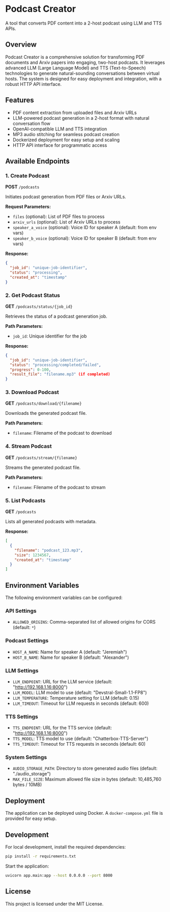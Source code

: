 # Podcast Creator

A tool that converts PDF content into a 2-host podcast using LLM and TTS APIs.

## Overview

Podcast Creator is a comprehensive solution for transforming PDF documents and Arxiv papers into engaging, two-host podcasts. It leverages advanced LLM (Large Language Model) and TTS (Text-to-Speech) technologies to generate natural-sounding conversations between virtual hosts. The system is designed for easy deployment and integration, with a robust HTTP API interface.

## Features

- PDF content extraction from uploaded files and Arxiv URLs
- LLM-powered podcast generation in a 2-host format with natural conversation flow
- OpenAI-compatible LLM and TTS integration
- MP3 audio stitching for seamless podcast creation
- Dockerized deployment for easy setup and scaling
- HTTP API interface for programmatic access

## Available Endpoints

### 1. Create Podcast
**POST** `/podcasts`

Initiates podcast generation from PDF files or Arxiv URLs.

**Request Parameters:**
- `files` (optional): List of PDF files to process
- `arxiv_urls` (optional): List of Arxiv URLs to process
- `speaker_a_voice` (optional): Voice ID for speaker A (default: from env vars)
- `speaker_b_voice` (optional): Voice ID for speaker B (default: from env vars)

**Response:**
```json
{
  "job_id": "unique-job-identifier",
  "status": "processing",
  "created_at": "timestamp"
}
```

### 2. Get Podcast Status
**GET** `/podcasts/status/{job_id}`

Retrieves the status of a podcast generation job.

**Path Parameters:**
- `job_id`: Unique identifier for the job

**Response:**
```json
{
  "job_id": "unique-job-identifier",
  "status": "processing/completed/failed",
  "progress": 0-100,
  "result_file": "filename.mp3" (if completed)
}
```

### 3. Download Podcast
**GET** `/podcasts/download/{filename}`

Downloads the generated podcast file.

**Path Parameters:**
- `filename`: Filename of the podcast to download

### 4. Stream Podcast
**GET** `/podcasts/stream/{filename}`

Streams the generated podcast file.

**Path Parameters:**
- `filename`: Filename of the podcast to stream

### 5. List Podcasts
**GET** `/podcasts`

Lists all generated podcasts with metadata.

**Response:**
```json
[
  {
    "filename": "podcast_123.mp3",
    "size": 1234567,
    "created_at": "timestamp"
  }
]
```

## Environment Variables

The following environment variables can be configured:

### API Settings
- `ALLOWED_ORIGINS`: Comma-separated list of allowed origins for CORS (default: `*`)

### Podcast Settings
- `HOST_A_NAME`: Name for speaker A (default: "Jeremiah")
- `HOST_B_NAME`: Name for speaker B (default: "Alexander")

### LLM Settings
- `LLM_ENDPOINT`: URL for the LLM service (default: "http://192.168.1.16:8000")
- `LLM_MODEL`: LLM model to use (default: "Devstral-Small-1.1-FP8")
- `LLM_TEMPERATURE`: Temperature setting for LLM (default: 0.15)
- `LLM_TIMEOUT`: Timeout for LLM requests in seconds (default: 600)

### TTS Settings
- `TTS_ENDPOINT`: URL for the TTS service (default: "http://192.168.1.16:8000")
- `TTS_MODEL`: TTS model to use (default: "Chatterbox-TTS-Server")
- `TTS_TIMEOUT`: Timeout for TTS requests in seconds (default: 60)

### System Settings
- `AUDIO_STORAGE_PATH`: Directory to store generated audio files (default: "./audio_storage")
- `MAX_FILE_SIZE`: Maximum allowed file size in bytes (default: 10,485,760 bytes / 10MB)

## Deployment

The application can be deployed using Docker. A `docker-compose.yml` file is provided for easy setup.

## Development

For local development, install the required dependencies:

```bash
pip install -r requirements.txt
```

Start the application:

```bash
uvicorn app.main:app --host 0.0.0.0 --port 8000
```

## License

This project is licensed under the MIT License.